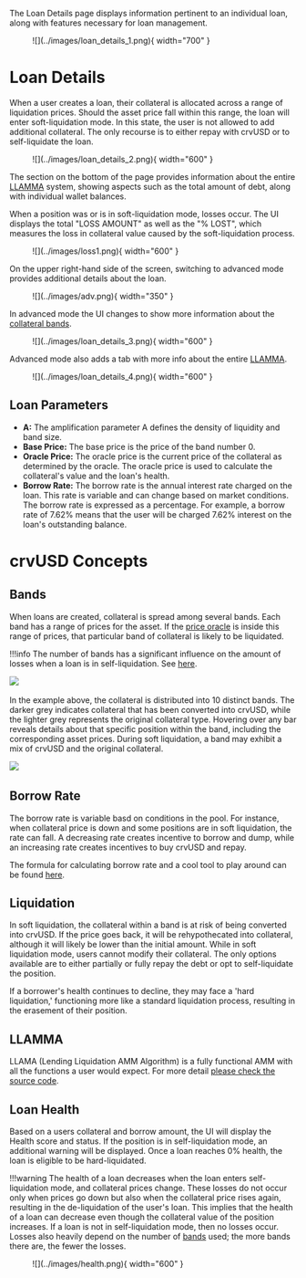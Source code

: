 The Loan Details page displays information pertinent to an individual loan, along with features necessary for loan management.

<figure markdown>
  ![](../images/loan_details_1.png){ width="700" }
  <figcaption></figcaption>
</figure>


# **Loan Details**

When a user creates a loan, their collateral is allocated across a range of liquidation prices. Should the asset price fall within this range, the loan will enter soft-liquidation mode. In this state, the user is not allowed to add additional collateral. The only recourse is to either repay with crvUSD or to self-liquidate the loan.

<figure markdown>
  ![](../images/loan_details_2.png){ width="600" }
  <figcaption></figcaption>
</figure>

The section on the bottom of the page provides information about the entire [LLAMMA](../crvusd/understanding-tokenomics.md#llamma) system, showing aspects such as the total amount of debt, along with individual wallet balances.


When a position was or is in soft-liquidation mode, losses occur. The UI displays the total "LOSS AMOUNT" as well as the "% LOST", which measures the loss in collateral value caused by the soft-liquidation process.

<figure markdown>
  ![](../images/loss1.png){ width="600" }
  <figcaption></figcaption>
</figure>



On the upper right-hand side of the screen, switching to advanced mode provides additional details about the loan.

<figure markdown>
  ![](../images/adv.png){ width="350" }
  <figcaption></figcaption>
</figure>

In advanced mode the UI changes to show more information about the [collateral bands](../crvusd/understanding-tokenomics.md#bands).

<figure markdown>
  ![](../images/loan_details_3.png){ width="600" }
  <figcaption></figcaption>
</figure>

Advanced mode also adds a tab with more info about the entire [LLAMMA](../crvusd/understanding-tokenomics.md#llamma).

<figure markdown>
  ![](../images/loan_details_4.png){ width="600" }
  <figcaption></figcaption>
</figure>

## **Loan Parameters**

- **A:** The amplification parameter A defines the density of liquidity and band size.
- **Base Price:** The base price is the price of the band number 0.
- **Oracle Price:** The oracle price is the current price of the collateral as determined by the oracle. The oracle price is used to calculate the collateral's value and the loan's health.
- **Borrow Rate:** The borrow rate is the annual interest rate charged on the loan. This rate is variable and can change based on market conditions. The borrow rate is expressed as a percentage. For example, a borrow rate of 7.62% means that the user will be charged 7.62% interest on the loan's outstanding balance.


# **crvUSD Concepts**

## **Bands**

When loans are created, collateral is spread among several bands. Each band has a range of prices for the asset. If the [price oracle](../factory-pools/understanding-oracles.md) is inside this range of prices, that particular band of collateral is likely to be liquidated.

!!!info 
    The number of bands has a significant influence on the amount of losses when a loan is in self-liquidation. See [here](#loan-health).

![](https://2254922201-files.gitbook.io/~/files/v0/b/gitbook-x-prod.appspot.com/o/spaces%2F-MFA0rQI3SzfbVFgp3Ic%2Fuploads%2FyMhYzWHxwO8F9TobC61D%2Fimage.png?alt=media&token=1da21e96-9df2-4f47-b6c3-34d9d3cbefd4)

In the example above, the collateral is distributed into 10 distinct bands. The darker grey indicates collateral that has been converted into crvUSD, while the lighter grey represents the original collateral type. Hovering over any bar reveals details about that specific position within the band, including the corresponding asset prices. During soft liquidation, a band may exhibit a mix of crvUSD and the original collateral.

![](https://2254922201-files.gitbook.io/~/files/v0/b/gitbook-x-prod.appspot.com/o/spaces%2F-MFA0rQI3SzfbVFgp3Ic%2Fuploads%2FZgFJQJm7ol1KmgK1BXXJ%2Fimage.png?alt=media&token=c05ef1d9-8918-4cf2-b041-a38716d9660d)

## **Borrow Rate**

The borrow rate is variable basd on conditions in the pool. For instance, when collateral price is down and some positions are in soft liquidation, the rate can fall. A decreasing rate creates incentive to borrow and dump, while an increasing rate creates incentives to buy crvUSD and repay.

The formula for calculating borrow rate and a cool tool to play around can be found [here](https://crvusd-rate.0xreviews.xyz/).

## **Liquidation**

In soft liquidation, the collateral within a band is at risk of being converted into crvUSD. If the price goes back, it will be rehypothecated into collateral, although it will likely be lower than the initial amount.  While in soft liquidation mode, users cannot modify their collateral. The only options available are to either partially or fully repay the debt or opt to self-liquidate the position.

If a borrower's health continues to decline, they may face a 'hard liquidation,' functioning more like a standard liquidation process, resulting in the erasement of their position.

## **LLAMMA**

LLAMA (Lending Liquidation AMM Algorithm) is a fully functional AMM with all the functions a user would expect. For more detail [please check the source code](https://github.com/curvefi/curve-stablecoin/blob/master/contracts/AMM.vy).

## **Loan Health**

Based on a users collateral and borrow amount, the UI will display the Health score and status. If the position is in self-liquidation mode, an additional warning will be displayed. Once a loan reaches 0% health, the loan is eligible to be hard-liquidated.

!!!warning 
    The health of a loan decreases when the loan enters self-liquidation mode, and collateral prices change. These losses do not occur only when prices go down but also when the collateral price rises again, resulting in the de-liquidation of the user's loan. This implies that the health of a loan can decrease even though the collateral value of the position increases. If a loan is not in self-liquidation mode, then no losses occur. Losses also heavily depend on the number of [bands](#bands) used; the more bands there are, the fewer the losses.

<figure markdown>
  ![](../images/health.png){ width="600" }
  <figcaption></figcaption>
</figure>